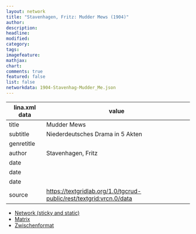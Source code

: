 ```yaml
---
layout: network
title: "Stavenhagen, Fritz: Mudder Mews (1904)"
author:
description:
headline:
modified:
category:
tags:
imagefeature: 
mathjax: 
chart: 
comments: true
featured: false
list: false
networkdata: 1904-Stavenhag-Mudder_Me.json
---
```

lina.xml data  | value
------------- | -------------
title|Mudder Mews
subtitle|Niederdeutsches Drama in 5 Akten
genretitle|
author|Stavenhagen, Fritz
date|
date|
date|
source|https://textgridlab.org/1.0/tgcrud-public/rest/textgrid:vrcn.0/data


* [Network (sticky and static)](/network168)
* [Matrix](/matrix168)
* [Zwischenformat](/lina168 )
